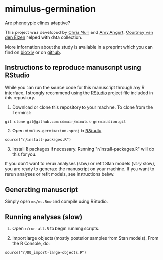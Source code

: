 # mimulus-germination
Are phenotypic clines adaptive?

This project was developed by [Chris Muir](https://cdmuir.netlify.app) and [Amy Angert](https://www.botany.ubc.ca/people/amy-angert/). [Courtney van den Elzen](https://www.colorado.edu/lab/emery/courtney-van-den-elzen) helped with data collection.

More information about the study is available in a preprint which you can find on [biorxiv](https://doi.org/10.1101/######) or on [github](https://github.com/cdmuir/mimulus-germination/blob/master/ms/ms.pdf).

## Instructions to reproduce manuscript using RStudio

While you can run the source code for this manuscript through any R interface, I strongly recommend using the [RStudio](https://www.rstudio.com/) project file included in this repository.

1. Download or clone this repository to your machine. To clone from the Terminal:

```
git clone git@github.com:cdmuir/mimulus-germination.git
```

2. Open `mimulus-germination.Rproj` in [RStudio](https://www.rstudio.com/)

``` {r}
source("r/install-packages.R")
```

3. Install R packages if necessary. Running "r/install-packages.R" will do this for you.

If you don't want to rerun analyses (slow) or refit Stan models (*very* slow), you are ready to generate the manuscript on your machine. If you want to rerun analyses or refit models, see instructions below.

## Generating manuscript

Simply open `ms/ms.Rnw` and compile using RStudio.

## Running analyses (slow)

1. Open `r/run-all.R` to begin running scripts. 

2. Import large objects (mostly posterior samples from Stan models). From the R Console, do:

``` {r}
source("r/00_import-large-objects.R") 
```
